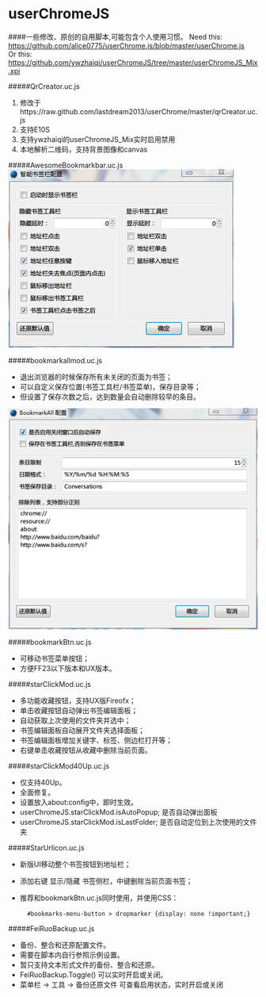 userChromeJS
============
####一些修改、原创的自用脚本,可能包含个人使用习惯。
Need this:</br>
https://github.com/alice0775/userChrome.js/blob/master/userChrome.js </br>
Or this:</br>
https://github.com/ywzhaiqi/userChromeJS/tree/master/userChromeJS_Mix.xpi


#####QrCreator.uc.js
1. 修改于https://raw.github.com/lastdream2013/userChrome/master/qrCreator.uc.js
2. 支持E10S
3. 支持ywzhaiqi的userChromeJS_Mix实时启用禁用
3. 本地解析二维码，支持背景图像和canvas

#####AwesomeBookmarkbar.uc.js
![](Img/3.png)

#####bookmarkallmod.uc.js
- 退出浏览器的时候保存所有未关闭的页面为书签；
- 可以自定义保存位置(书签工具栏/书签菜单)，保存目录等；
- 但设置了保存次数之后，达到数量会自动删除较早的条目。

![](Img/2.png)

#####bookmarkBtn.uc.js
- 可移动书签菜单按钮；
- 方便FF23以下版本和UX版本。

#####starClickMod.uc.js
- 多功能收藏按钮，支持UX版Fireofx；
- 单击收藏按钮自动弹出书签编辑面板；
- 自动获取上次使用的文件夹并选中；
- 书签编辑面板自动展开文件夹选择面板；
- 书签编辑面板增加关键字、标签、侧边栏打开等；
- 右键单击收藏按钮从收藏中删除当前页面。

#####starClickMod40Up.uc.js
- 仅支持40Up。
- 全面修复。
- 设置放入about:config中，即时生效。
- userChromeJS.starClickMod.isAutoPopup;  是否自动弹出面板
- userChromeJS.starClickMod.isLastFolder; 是否自动定位到上次使用的文件夹

#####StarUrlicon.uc.js
- 新版UI移动整个书签按钮到地址栏；
- 添加右键 显示/隐藏 书签侧栏，中键删除当前页面书签；
- 推荐和bookmarkBtn.uc.js同时使用，并使用CSS：

		#bookmarks-menu-button > dropmarker {display: none !important;}
		

#####FeiRuoBackup.uc.js
- 备份、整合和还原配置文件。
- 需要在脚本内自行参照示例设置。
- 暂只支持文本形式文件的备份、整合和还原。
- FeiRuoBackup.Toggle() 可以实时开启或关闭。
- 菜单栏 → 工具 → 备份还原文件 可查看启用状态，实时开启或关闭
